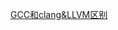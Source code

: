 <!--
 * @Author: matiastang
 * @Date: 2022-07-18 10:47:53
 * @LastEditors: matiastang
 * @LastEditTime: 2022-07-18 10:49:31
 * @FilePath: /matias-javaScript/md/GCC和clang&LLVM.md
 * @Description: 
-->
[GCC和clang&LLVM区别](https://zhuanlan.zhihu.com/p/424081696)